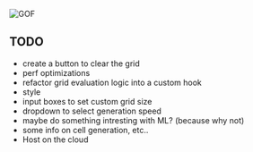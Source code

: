 ![GOF](https://imgflip.com/gif/401wyw)

## TODO

- create a button to clear the grid
- perf optimizations
- refactor grid evaluation logic into a custom hook
- style
- input boxes to set custom grid size
- dropdown to select generation speed
- maybe do something intresting with ML? (because why not)
- some info on cell generation, etc..
- Host on the cloud
